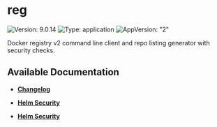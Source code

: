 # reg

![Version: 9.0.14](https://img.shields.io/badge/Version-9.0.14-informational?style=flat-square) ![Type: application](https://img.shields.io/badge/Type-application-informational?style=flat-square) ![AppVersion: "2"](https://img.shields.io/badge/AppVersion-"2"-informational?style=flat-square)

Docker registry v2 command line client and repo listing generator with security checks.

## Available Documentation

- [**Changelog**](CHANGELOG)

- [**Helm Security**](container-security)

- [**Helm Security**](helm-security)

